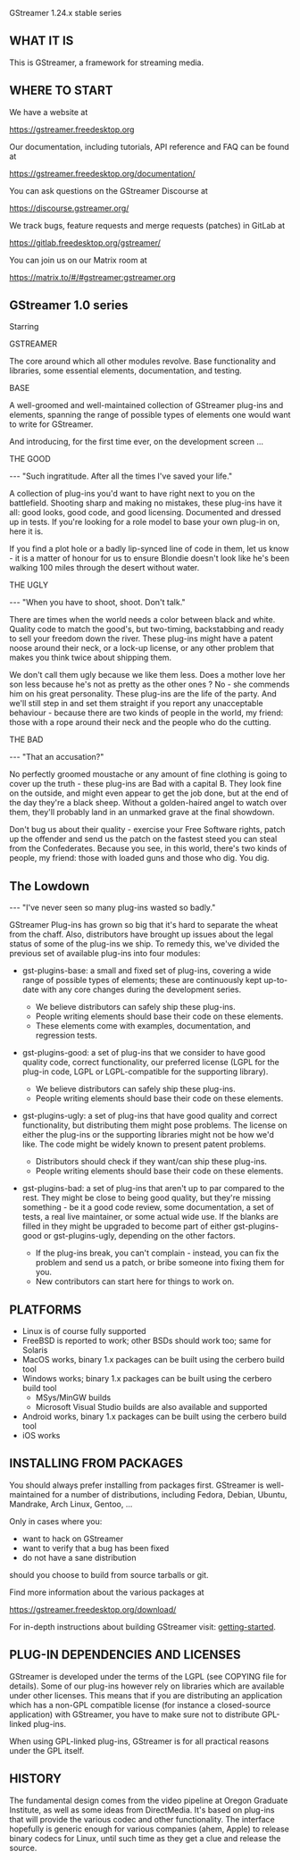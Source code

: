 GStreamer 1.24.x stable series

WHAT IT IS
----------

This is GStreamer, a framework for streaming media.

WHERE TO START
--------------

We have a website at

  https://gstreamer.freedesktop.org

Our documentation, including tutorials, API reference and FAQ can be found at

  https://gstreamer.freedesktop.org/documentation/

You can ask questions on the GStreamer Discourse at

  https://discourse.gstreamer.org/

We track bugs, feature requests and merge requests (patches) in GitLab at

  https://gitlab.freedesktop.org/gstreamer/

You can join us on our Matrix room at

  https://matrix.to/#/#gstreamer:gstreamer.org

GStreamer 1.0 series
--------------------

Starring

  GSTREAMER

The core around which all other modules revolve.  Base functionality and
libraries, some essential elements, documentation, and testing.

  BASE

A well-groomed and well-maintained collection of GStreamer plug-ins and
elements, spanning the range of possible types of elements one would want
to write for GStreamer.  

And introducing, for the first time ever, on the development screen ...

  THE GOOD

 --- "Such ingratitude.  After all the times I've saved your life."

A collection of plug-ins you'd want to have right next to you on the
battlefield.  Shooting sharp and making no mistakes, these plug-ins have it
all: good looks, good code, and good licensing.  Documented and dressed up
in tests.  If you're looking for a role model to base your own plug-in on,
here it is.

If you find a plot hole or a badly lip-synced line of code in them,
let us know - it is a matter of honour for us to ensure Blondie doesn't look
like he's been walking 100 miles through the desert without water.

  THE UGLY

  --- "When you have to shoot, shoot.  Don't talk."

There are times when the world needs a color between black and white.
Quality code to match the good's, but two-timing, backstabbing and ready to
sell your freedom down the river.  These plug-ins might have a patent noose
around their neck, or a lock-up license, or any other problem that makes you
think twice about shipping them.

We don't call them ugly because we like them less.  Does a mother love her
son less because he's not as pretty as the other ones ? No  - she commends
him on his great personality.  These plug-ins are the life of the party.
And we'll still step in and set them straight if you report any unacceptable
behaviour - because there are two kinds of people in the world, my friend:
those with a rope around their neck and the people who do the cutting.

  THE BAD

  --- "That an accusation?"

No perfectly groomed moustache or any amount of fine clothing is going to
cover up the truth - these plug-ins are Bad with a capital B. 
They look fine on the outside, and might even appear to get the job done, but
at the end of the day they're a black sheep. Without a golden-haired angel
to watch over them, they'll probably land in an unmarked grave at the final
showdown.

Don't bug us about their quality - exercise your Free Software rights,
patch up the offender and send us the patch on the fastest steed you can
steal from the Confederates. Because you see, in this world, there's two
kinds of people, my friend: those with loaded guns and those who dig.
You dig.

The Lowdown
-----------

  --- "I've never seen so many plug-ins wasted so badly."

GStreamer Plug-ins has grown so big that it's hard to separate the wheat from
the chaff.  Also, distributors have brought up issues about the legal status
of some of the plug-ins we ship.  To remedy this, we've divided the previous
set of available plug-ins into four modules:

- gst-plugins-base: a small and fixed set of plug-ins, covering a wide range
  of possible types of elements; these are continuously kept up-to-date
  with any core changes during the development series.

  - We believe distributors can safely ship these plug-ins.
  - People writing elements should base their code on these elements.
  - These elements come with examples, documentation, and regression tests.

- gst-plugins-good: a set of plug-ins that we consider to have good quality
  code, correct functionality, our preferred license (LGPL for the plug-in
  code, LGPL or LGPL-compatible for the supporting library).

  - We believe distributors can safely ship these plug-ins.
  - People writing elements should base their code on these elements.
 
- gst-plugins-ugly: a set of plug-ins that have good quality and correct
  functionality, but distributing them might pose problems.  The license
  on either the plug-ins or the supporting libraries might not be how we'd
  like. The code might be widely known to present patent problems.

  - Distributors should check if they want/can ship these plug-ins.
  - People writing elements should base their code on these elements.

- gst-plugins-bad: a set of plug-ins that aren't up to par compared to the
  rest.  They might be close to being good quality, but they're missing
  something - be it a good code review, some documentation, a set of tests,
  a real live maintainer, or some actual wide use.
  If the blanks are filled in they might be upgraded to become part of
  either gst-plugins-good or gst-plugins-ugly, depending on the other factors.

  - If the plug-ins break, you can't complain - instead, you can fix the
    problem and send us a patch, or bribe someone into fixing them for you.
  - New contributors can start here for things to work on.

PLATFORMS
---------

- Linux is of course fully supported
- FreeBSD is reported to work; other BSDs should work too; same for Solaris
- MacOS works, binary 1.x packages can be built using the cerbero build tool
- Windows works; binary 1.x packages can be built using the cerbero build tool
  - MSys/MinGW builds
  - Microsoft Visual Studio builds are also available and supported
- Android works, binary 1.x packages can be built using the cerbero build tool
- iOS works

INSTALLING FROM PACKAGES
------------------------

You should always prefer installing from packages first.  GStreamer is
well-maintained for a number of distributions, including Fedora, Debian,
Ubuntu, Mandrake, Arch Linux, Gentoo, ...

Only in cases where you:

 - want to hack on GStreamer
 - want to verify that a bug has been fixed
 - do not have a sane distribution

should you choose to build from source tarballs or git.

Find more information about the various packages at

  https://gstreamer.freedesktop.org/download/

For in-depth instructions about building GStreamer visit:
[getting-started](https://gitlab.freedesktop.org/gstreamer/gstreamer/-/blob/main/README.md#getting-started).

PLUG-IN DEPENDENCIES AND LICENSES
---------------------------------

GStreamer is developed under the terms of the LGPL (see COPYING file for
details). Some of our plug-ins however rely on libraries which are available
under other licenses. This means that if you are distributing an application
which has a non-GPL compatible license (for instance a closed-source
application) with GStreamer, you have to make sure not to distribute GPL-linked
plug-ins.

When using GPL-linked plug-ins, GStreamer is for all practical reasons
under the GPL itself.

HISTORY
-------

The fundamental design comes from the video pipeline at Oregon Graduate
Institute, as well as some ideas from DirectMedia.  It's based on plug-ins that
will provide the various codec and other functionality.  The interface
hopefully is generic enough for various companies (ahem, Apple) to release
binary codecs for Linux, until such time as they get a clue and release the
source.
